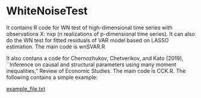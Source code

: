 # WhiteNoiseTest
It contains R code for WN test of high-dimensional time series with observations X: nxp (n realizations of p-dimensional time series). It can also do the WN test for fitted residuals of VAR model based on LASSO estimation. The main code is wnSVAR.R

It also contans a code for Chernozhukov, Chetverikov, and Kato (2019), ``Inference on causal and structural parameters using many moment inequalities,” Review of Economic Studies. The main code is CCK.R. The following contains a simple example:


[example_file.txt](https://github.com/lengyang1995/WhiteNoiseTest/files/10388444/example_file.txt)
